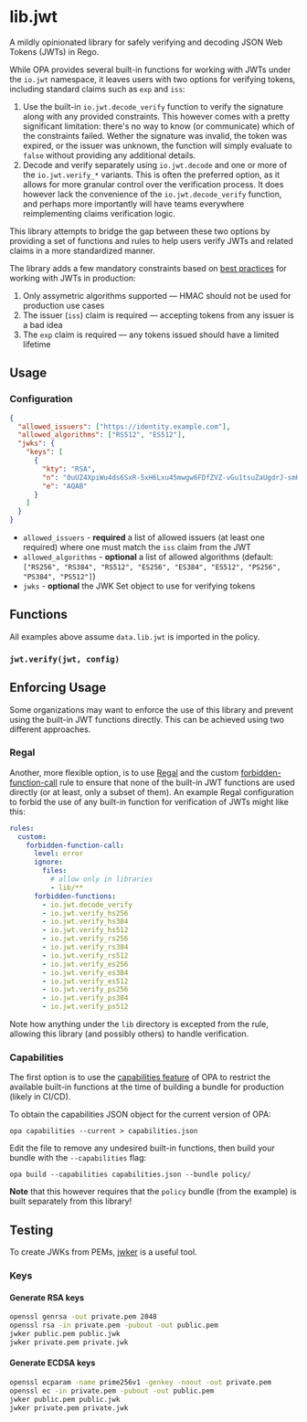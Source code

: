 # lib.jwt

A mildly opinionated library for safely verifying and decoding JSON Web Tokens (JWTs) in Rego.

While OPA provides several built-in functions for working with JWTs under the `io.jwt` namespace, it leaves users with
two options for verifying tokens, including standard claims such as `exp` and `iss`:

1. Use the built-in `io.jwt.decode_verify` function to verify the signature along with any provided constraints.
   This however comes with a pretty significant limitation: there's no way to know (or communicate) which of the
   constraints failed. Wether the signature was invalid, the token was expired, or the issuer was unknown, the
   function will simply evaluate to `false` without providing any additional details.
2. Decode and verify separately using `io.jwt.decode` and one or more of the `io.jwt.verify_*` variants. This is
   often the preferred option, as it allows for more granular control over the verification process. It does however
   lack the convenience of the `io.jwt.decode_verify` function, and perhaps more importantly will have teams everywhere
   reimplementing claims verification logic.

This library attempts to bridge the gap between these two options by providing a set of functions and rules to help
users verify JWTs and related claims in a more standardized manner.

The library adds a few mandatory constraints based on [best practices](https://datatracker.ietf.org/doc/html/rfc8725)
for working with JWTs in production:

1. Only assymetric algorithms supported — HMAC should not be used for production use cases
1. The issuer (`iss`) claim is required — accepting tokens from any issuer is a bad idea
1. The `exp` claim is required — any tokens issued should have a limited lifetime

## Usage

### Configuration

```json
{
  "allowed_issuers": ["https://identity.example.com"],
  "allowed_algorithms": ["RS512", "ES512"],
  "jwks": {
    "keys": [
      {
        "kty": "RSA",
        "n": "0uUZ4XpiWu4ds6SxR-5xH6Lxu45mwgw6FDfZVZ-vGu1tsuZaUgdrJ-smKVX4L7Qa_q2pKPPepKnWhlktwXYNIk1ILkWSMLCBBzTWgulh5TTl3WCPjpzLKS4ZX0uoCt3wylIozzDIajGpSLve_xQ6G56FtZwlUC1lMPRBOV3ULOXAP24u5fwmWE6kX_rj6VW7Q4FpWo5kIQsNIukGzX6JznbxgX9NDWXpXgD8-MhnLIWtfPFK5S-BFoQGk4fXyuOVTcWFecwlh9SPbeCSQrVv1GnXFdGW1lFljK9QIhXWK38D7mdD279jrw9UW065ktnfZ4VxjjPa2COAzYEA85eRZQ",
        "e": "AQAB"
      }
    ]
  }
}
```

- `allowed_issuers` - **required** a list of allowed issuers (at least one required)
  where one must match the `iss` claim from the JWT
- `allowed_algorithms` - **optional** a list of allowed algorithms
  (default: `["RS256", "RS384", "RS512", "ES256", "ES384", "ES512", "PS256", "PS384", "PS512"]`)
- `jwks` - **optional** the JWK Set object to use for verifying tokens

## Functions

All examples above assume `data.lib.jwt` is imported in the policy.

### `jwt.verify(jwt, config)`

## Enforcing Usage

Some organizations may want to enforce the use of this library and prevent using the built-in JWT functions directly.
This can be achieved using two different approaches.

### Regal

Another, more flexible option, is to use [Regal](https://docs.styra.com/regal) and the custom
[forbidden-function-call](https://docs.styra.com/regal/rules/custom/forbidden-function-call) rule to ensure that none
of the built-in JWT functions are used directly (or at least, only a subset of them). An example Regal configuration to
forbid the use of any built-in function for verification of JWTs might like this:

```yaml
rules:
  custom:
    forbidden-function-call:
      level: error
      ignore:
        files:
          # allow only in libraries
          - lib/**
      forbidden-functions:
        - io.jwt.decode_verify
        - io.jwt.verify_hs256
        - io.jwt.verify_hs384
        - io.jwt.verify_hs512
        - io.jwt.verify_rs256
        - io.jwt.verify_rs384
        - io.jwt.verify_rs512
        - io.jwt.verify_es256
        - io.jwt.verify_es384
        - io.jwt.verify_es512
        - io.jwt.verify_ps256
        - io.jwt.verify_ps384
        - io.jwt.verify_ps512
```

Note how anything under the `lib` directory is excepted from the rule, allowing this library (and possibly others)
to handle verification.

### Capabilities

The first option is to use the
[capabilities feature](https://www.openpolicyagent.org/docs/latest/deployments/#capabilities) of OPA to restrict the
available built-in functions at the time of building a bundle for production (likely in CI/CD).

To obtain the capabilities JSON object for the current version of OPA:

```shell
opa capabilities --current > capabilities.json
```

Edit the file to remove any undesired built-in functions, then build your bundle with the `--capabilities` flag:

```shell
opa build --capabilities capabilities.json --bundle policy/
```

**Note** that this however requires that the `policy` bundle (from the example) is built separately from this library!

## Testing

To create JWKs from PEMs, [jwker](https://github.com/jphastings/jwker) is a useful tool.

### Keys

#### Generate RSA keys

```bash
openssl genrsa -out private.pem 2048
openssl rsa -in private.pem -pubout -out public.pem
jwker public.pem public.jwk
jwker private.pem private.jwk
```

#### Generate ECDSA keys

```bash
openssl ecparam -name prime256v1 -genkey -noout -out private.pem
openssl ec -in private.pem -pubout -out public.pem
jwker public.pem public.jwk
jwker private.pem private.jwk
```

